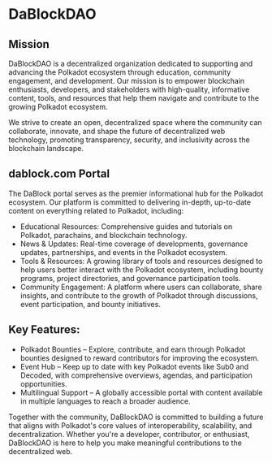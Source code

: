 # DaBlockDAO

## Mission
DaBlockDAO is a decentralized organization dedicated to supporting and advancing the Polkadot ecosystem through education, community engagement, and development. Our mission is to empower blockchain enthusiasts, developers, and stakeholders with high-quality, informative content, tools, and resources that help them navigate and contribute to the growing Polkadot ecosystem.

We strive to create an open, decentralized space where the community can collaborate, innovate, and shape the future of decentralized web technology, promoting transparency, security, and inclusivity across the blockchain landscape.

## dablock.com Portal
The DaBlock portal serves as the premier informational hub for the Polkadot ecosystem. Our platform is committed to delivering in-depth, up-to-date content on everything related to Polkadot, including:

- Educational Resources: Comprehensive guides and tutorials on Polkadot, parachains, and blockchain technology.
- News & Updates: Real-time coverage of developments, governance updates, partnerships, and events in the Polkadot ecosystem.
- Tools & Resources: A growing library of tools and resources designed to help users better interact with the Polkadot ecosystem, including bounty programs, project directories, and governance participation tools.
- Community Engagement: A platform where users can collaborate, share insights, and contribute to the growth of Polkadot through discussions, event participation, and bounty initiatives.

## Key Features:
- Polkadot Bounties – Explore, contribute, and earn through Polkadot bounties designed to reward contributors for improving the ecosystem.
- Event Hub – Keep up to date with key Polkadot events like Sub0 and Decoded, with comprehensive overviews, agendas, and participation opportunities.
- Multilingual Support – A globally accessible portal with content available in multiple languages to reach a broader audience.

Together with the community, DaBlockDAO is committed to building a future that aligns with Polkadot's core values of interoperability, scalability, and decentralization. Whether you're a developer, contributor, or enthusiast, DaBlockDAO is here to help you make meaningful contributions to the decentralized web.

